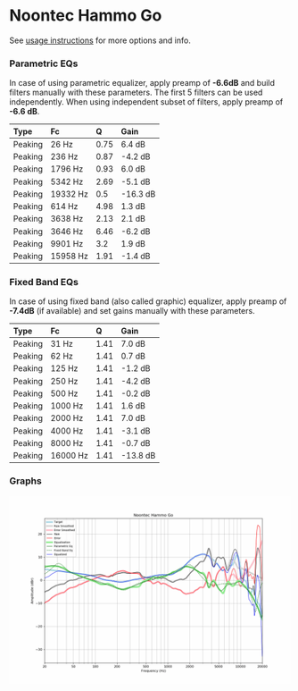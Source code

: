 # Noontec Hammo Go
See [usage instructions](https://github.com/jaakkopasanen/AutoEq#usage) for more options and info.

### Parametric EQs
In case of using parametric equalizer, apply preamp of **-6.6dB** and build filters manually
with these parameters. The first 5 filters can be used independently.
When using independent subset of filters, apply preamp of **-6.6 dB**.

| Type    | Fc       |    Q | Gain     |
|:--------|:---------|:-----|:---------|
| Peaking | 26 Hz    | 0.75 | 6.4 dB   |
| Peaking | 236 Hz   | 0.87 | -4.2 dB  |
| Peaking | 1796 Hz  | 0.93 | 6.0 dB   |
| Peaking | 5342 Hz  | 2.69 | -5.1 dB  |
| Peaking | 19332 Hz | 0.5  | -16.3 dB |
| Peaking | 614 Hz   | 4.98 | 1.3 dB   |
| Peaking | 3638 Hz  | 2.13 | 2.1 dB   |
| Peaking | 3646 Hz  | 6.46 | -6.2 dB  |
| Peaking | 9901 Hz  | 3.2  | 1.9 dB   |
| Peaking | 15958 Hz | 1.91 | -1.4 dB  |

### Fixed Band EQs
In case of using fixed band (also called graphic) equalizer, apply preamp of **-7.4dB**
(if available) and set gains manually with these parameters.

| Type    | Fc       |    Q | Gain     |
|:--------|:---------|:-----|:---------|
| Peaking | 31 Hz    | 1.41 | 7.0 dB   |
| Peaking | 62 Hz    | 1.41 | 0.7 dB   |
| Peaking | 125 Hz   | 1.41 | -1.2 dB  |
| Peaking | 250 Hz   | 1.41 | -4.2 dB  |
| Peaking | 500 Hz   | 1.41 | -0.2 dB  |
| Peaking | 1000 Hz  | 1.41 | 1.6 dB   |
| Peaking | 2000 Hz  | 1.41 | 7.0 dB   |
| Peaking | 4000 Hz  | 1.41 | -3.1 dB  |
| Peaking | 8000 Hz  | 1.41 | -0.7 dB  |
| Peaking | 16000 Hz | 1.41 | -13.8 dB |

### Graphs
![](./Noontec%20Hammo%20Go.png)